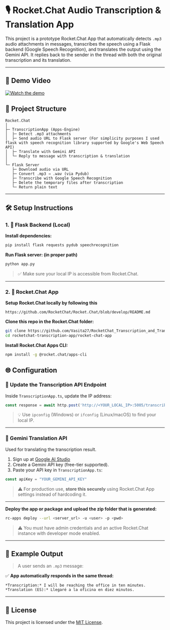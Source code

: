 # 🎙️ Rocket.Chat Audio Transcription & Translation App

This project is a prototype Rocket.Chat App that automatically detects `.mp3` audio attachments in messages, transcribes the speech using a Flask backend (Google Speech Recognition), and translates the output using the Gemini API. It replies back to the sender in the thread with both the original transcription and its translation.

---
## 🎥 Demo Video

[![Watch the demo](https://img.youtube.com/vi/8YZsTKeM-iY/hqdefault.jpg)](https://www.youtube.com/watch?v=8YZsTKeM-iY)


## 📂 Project Structure

```
Rocket.Chat
│
├─ TranscriptionApp (Apps-Engine)
│  ├─ Detect .mp3 attachments
│  ├─ Send audio URL to Flask server (For simplicity purposes I used flask with speech recognition library supported by Google's Web Speech API)
│  ├─ Translate with Gemini API
│  └─ Reply to message with transcription & translation
│
└─ Flask Server
   ├─ Download audio via URL
   ├─ Convert .mp3 → .wav (via Pydub)
   ├─ Transcribe with Google Speech Recognition
   ├─ Delete the temporary files after transcription
   └─ Return plain text
```

---

## 🛠️ Setup Instructions

### 1. 🧪 Flask Backend (Local)

**Install dependencies:**

```bash
pip install flask requests pydub speechrecognition
```

**Run Flask server: (in proper path)**

```bash
python app.py
```

> ✅ Make sure your local IP is accessible from Rocket.Chat.

---

### 2. 🧱 Rocket.Chat App

**Setup Rocket.Chat locally by following this**
```
https://github.com/RocketChat/Rocket.Chat/blob/develop/README.md
```

**Clone this repo in the Rocket.Chat folder:**

```bash
git clone https://github.com/Vasita27/RocketChat_Transcription_and_Translation_for_VoiceMessages_App.git
cd rocketchat-transcription-app/rocket-chat-app
```

**Install Rocket.Chat Apps CLI:**

```bash
npm install -g @rocket.chat/apps-cli
```

## 🌐 Configuration

### 🔧 Update the Transcription API Endpoint

Inside `TranscriptionApp.ts`, update the IP address:

```ts
const response = await http.post('http://<YOUR_LOCAL_IP>:5005/transcribe', {
```

> 💡 Use `ipconfig` (Windows) or `ifconfig` (Linux/macOS) to find your local IP.

---

### 🔐 Gemini Translation API

Used for translating the transcription result.

1. Sign up at [Google AI Studio](https://aistudio.google.com/apikey)
2. Create a Gemini API key (free-tier supported).
3. Paste your API key in `TranscriptionApp.ts`:

```ts
const apiKey = "YOUR_GEMINI_API_KEY"
```

> ⚠️ For production use, **store this securely** using Rocket.Chat App settings instead of hardcoding it.

---

**Deploy the app or package and upload the zip folder that is generated:**

```bash
rc-apps deploy --url <server_url> -u <user> -p <pwd>
```

> ⚠️ You must have admin credentials and an active Rocket.Chat instance with developer mode enabled.

---

## 📸 Example Output

> A user sends an `.mp3` message:

✅ **App automatically responds in the same thread:**

```
*Transcription:* I will be reaching the office in ten minutes.
*Translation (ES):* Llegaré a la oficina en diez minutos.
```

---
## 📄 License

This project is licensed under the [MIT License](./LICENSE).

